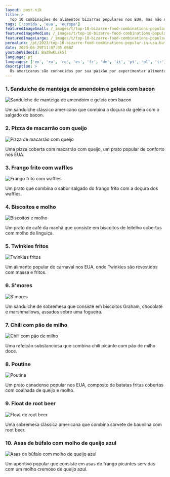 ```yaml
---
layout: post.njk
title: >
  Top 10 combinações de alimentos bizarras populares nos EUA, mas não na Europa
tags: ['comida', 'eua', 'europa']
featuredImageSmall: /_images/t/top-10-bizarre-food-combinations-popular-in-usa-but-not-in-europe-cover-pt-small.webp
featuredImageMedium: /_images/t/top-10-bizarre-food-combinations-popular-in-usa-but-not-in-europe-cover-pt-medium.webp
featuredImageLarge: /_images/t/top-10-bizarre-food-combinations-popular-in-usa-but-not-in-europe-cover-pt-large.webp
permalink: /pt/2023/top-10-bizarre-food-combinations-popular-in-usa-but-not-in-europe.html
date: 2023-06-29T11:07:05.066Z
youtubeVideoId: Ba20wKLsk5I
language: pt
languages: ['en', 'ru', 'ro', 'es', 'fr', 'de', 'it', 'pt', 'pl', 'tr']
description: >
  Os americanos são conhecidos por sua paixão por experimentar alimentos. Aqui estão as 10 combinações de alimentos bizarras mais populares nos EUA, mas não na Europa.
---
```


### 1. Sanduíche de manteiga de amendoim e geleia com bacon

![Sanduíche de manteiga de amendoim e geleia com bacon](/_images/a/a0eb692c81e895da588bbfe4ab784214-medium.webp)

Um sanduíche clássico americano que combina a doçura da geleia com o salgado do bacon.

### 2. Pizza de macarrão com queijo

![Pizza de macarrão com queijo](/_images/2/2301f50b4aca66dbcaafae0fd639f484-medium.webp)

Uma pizza coberta com macarrão com queijo, um prato popular de conforto nos EUA.

### 3. Frango frito com waffles

![Frango frito com waffles](/_images/f/f94e42fc86544e96bc579b16f492b578-medium.webp)

Um prato que combina o sabor salgado do frango frito com a doçura dos waffles.

### 4. Biscoitos e molho

![Biscoitos e molho](/_images/8/8ce3418d3efaab8ca22d0bb07f73f2fd-medium.webp)

Um prato de café da manhã que consiste em biscoitos de leitelho cobertos com molho de linguiça.

### 5. Twinkies fritos

![Twinkies fritos](/_images/1/1896de5e26917695fee71eef96673231-medium.webp)

Um alimento popular de carnaval nos EUA, onde Twinkies são revestidos com massa e fritos.

### 6. S'mores

![S'mores](/_images/9/9dc43989366921bb02a1ef4804321bbf-medium.webp)

Um sanduíche de sobremesa que consiste em biscoitos Graham, chocolate e marshmallows, assados sobre uma fogueira.

### 7. Chili com pão de milho

![Chili com pão de milho](/_images/6/6b7a1a8251fb452fdd8c5bdaa7bfddf1-medium.webp)

Uma refeição substanciosa que combina chili picante com pão de milho doce.

### 8. Poutine

![Poutine](/_images/8/8a643d0bfd515093169e62fd0f5c3f49-medium.webp)

Um prato canadense popular nos EUA, composto de batatas fritas cobertas com coalhada de queijo e molho.

### 9. Float de root beer

![Float de root beer](/_images/e/e906fd65ceb8b5dd35a993ab5f1fbed6-medium.webp)

Uma sobremesa clássica americana que combina sorvete de baunilha com root beer.

### 10. Asas de búfalo com molho de queijo azul

![Asas de búfalo com molho de queijo azul](/_images/9/9085884832798a666a0c5189fdf53de2-medium.webp)

Um aperitivo popular que consiste em asas de frango picantes servidas com um molho cremoso de queijo azul.

